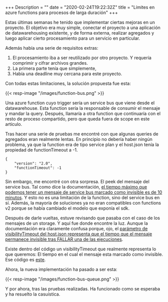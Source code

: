 +++
Description = ""
date = "2020-02-24T19:22:32Z"
title = "Límites en azure functions para procesos de larga duración"
+++

Estas últimas semanas he tenido que implementar ciertas mejoras en un proyecto. El objetivo era muy simple, conectar el proyecto a una aplicación de datawarehousing existente, y de forma externa, realizar agregados y luego aplicar cierto procesamiento para un servicio en particular.

Además había una serie de requisitos extras:

1. El procesamiento iba a ser reutilizado por otro proyecto. Y requería comprimir y cifrar archivos grandes.
2. La primera parte tenía que simplemente, 
3. Había una deadline muy cercana para este proyecto.


Con todas estas limitaciones, la solución propuesta fue esta:

{{< resp-image "/images/function-bus.png" >}}

Una azure function cuyo trigger sería un service bus que viene desde el datawarehouse. Esta function sería la responsable de consumir el mensaje y mandar la query. 
Después, llamaría a otra function que continuaría con el resto de proceso compartido, pero que queda fuera de scope en este artículo.

Tras hacer una serie de pruebas me encontré con que algunas queries de agregados eran realmente lentas. En principio no debería haber ningún problema, ya que la function era de tipo service plan y el host.json tenía la propiedad de functionTimeout a -1.

```
{
    "version": "2.0",
    "functionTimeout": -1
}
```

Sin embargo, me encontré con otra sorpresa. El peek del mensaje del service bus. Tal como dice la documentación, [el tiempo máximo que podemos tener un mensaje de service bus marcado como invisible es de 10 minutos](https://docs.microsoft.com/th-th/azure/azure-functions/functions-bindings-service-bus-trigger?tabs=csharp#peeklock-behavior). Y esto no es una limitación de la function, sino del service bus en sí. Además, la mayoría de soluciones ya no eran compatibles con functions v2 porque se había cambiado el modelo que exponía el sdk.

Después de darle vueltas, estuve revisando que pasaba con el caso de los mensajes de un storage. Y aquí fue donde encontre la luz. Aunque la documentación era claramente confusa porque, ojo, el [parámetro de visibilityTimeout del host.json representa que el tiempo que el mensaje permanece invisible tras FALLAR una de las ejecuciones](https://docs.microsoft.com/es-es/azure/azure-functions/functions-bindings-storage-queue?tabs=csharp#host-json). 

Existe dentro del código un visibilityTimeout que realmente representa lo que queremos: El tiempo en el cual el mensaje esta marcado como invisible. Ese código es [este](https://github.com/Azure/azure-webjobs-sdk/blob/4130350327c6d637d48456222de7e658c6cf729a/src/Microsoft.Azure.WebJobs.Extensions.Storage/Queues/Listeners/QueueListener.cs#L104).

Ahora, la nueva implementación ha pasado a ser esta:

{{< resp-image "/images/function-bus-queue.png" >}}

Y por ahora, tras las pruebas realizadas. Ha funcionado como se esperaba y ha resuelto la casuística.